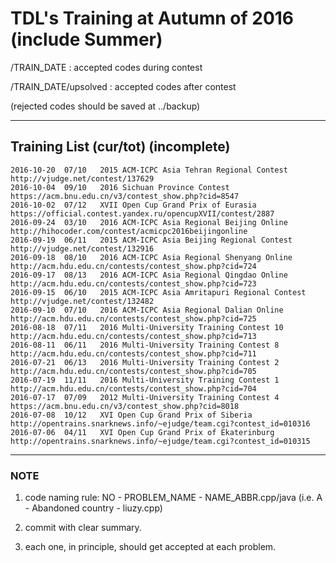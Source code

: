 # TDL's Training at Autumn of 2016 (include Summer)

/TRAIN_DATE : accepted codes during contest

/TRAIN_DATE/upsolved : accepted codes after contest

(rejected codes should be saved at ../backup)

---

## Training List (cur/tot) (incomplete)
	2016-10-20	07/10	2015 ACM-ICPC Asia Tehran Regional Contest
	http://vjudge.net/contest/137629
	2016-10-04	09/10	2016 Sichuan Province Contest
	https://acm.bnu.edu.cn/v3/contest_show.php?cid=8547
	2016-10-02	07/12	XVII Open Cup Grand Prix of Eurasia
	https://official.contest.yandex.ru/opencupXVII/contest/2887
	2016-09-24	03/10	2016 ACM-ICPC Asia Regional Beijing Online
	http://hihocoder.com/contest/acmicpc2016beijingonline
	2016-09-19	06/11	2015 ACM-ICPC Asia Beijing Regional Contest
	http://vjudge.net/contest/132916
	2016-09-18	08/10	2016 ACM-ICPC Asia Regional Shenyang Online
	http://acm.hdu.edu.cn/contests/contest_show.php?cid=724
	2016-09-17	08/13	2016 ACM-ICPC Asia Regional Qingdao Online
	http://acm.hdu.edu.cn/contests/contest_show.php?cid=723
	2016-09-15	06/10	2015 ACM-ICPC Asia Amritapuri Regional Contest
	http://vjudge.net/contest/132482
	2016-09-10	07/10	2016 ACM-ICPC Asia Regional Dalian Online
	http://acm.hdu.edu.cn/contests/contest_show.php?cid=725
	2016-08-18	07/11	2016 Multi-University Training Contest 10
	http://acm.hdu.edu.cn/contests/contest_show.php?cid=713
	2016-08-11	06/11	2016 Multi-University Training Contest 8
	http://acm.hdu.edu.cn/contests/contest_show.php?cid=711
	2016-07-21	06/13	2016 Multi-University Training Contest 2
	http://acm.hdu.edu.cn/contests/contest_show.php?cid=705
	2016-07-19	11/11	2016 Multi-University Training Contest 1
	http://acm.hdu.edu.cn/contests/contest_show.php?cid=704
	2016-07-17	07/09	2012 Multi-University Training Contest 4
	https://acm.bnu.edu.cn/v3/contest_show.php?cid=8018
	2016-07-08	10/12	XVI Open Cup Grand Prix of Siberia
	http://opentrains.snarknews.info/~ejudge/team.cgi?contest_id=010316
	2016-07-06	04/11	XVI Open Cup Grand Prix of Ekaterinburg
	http://opentrains.snarknews.info/~ejudge/team.cgi?contest_id=010315

---

### NOTE
1. code naming rule: NO - PROBLEM_NAME - NAME_ABBR.cpp/java (i.e. A - Abandoned country - liuzy.cpp)

2. commit with clear summary.

3. each one, in principle, should get accepted at each problem.
